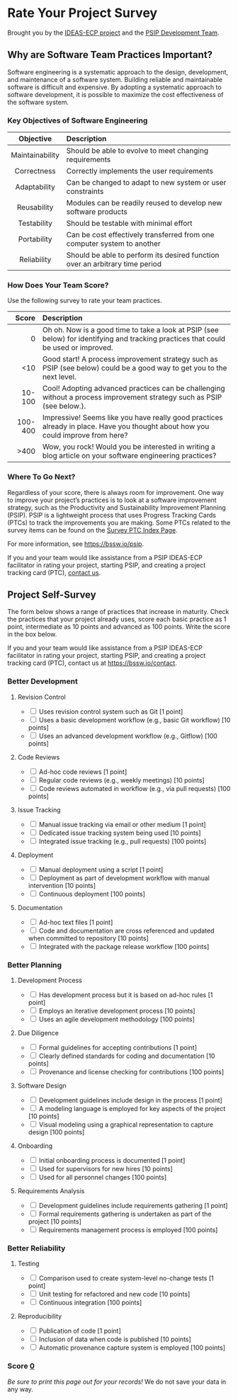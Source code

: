 <head>
<script language="javascript">
window.onload=function(){
var inputs = document.getElementsByClassName('survey'),
    total  = document.getElementById('survey-total');

 for (var i=0; i < inputs.length; i++) {
    inputs[i].onchange = function() {
        var add = this.value * (this.checked ? 1 : -1);
        total.innerHTML = parseFloat(total.innerHTML) + add
        var new_total = parseFloat(document.getElementById('input').value);
      console.log(new_total);
        document.getElementById('input').value=new_total + add
    }
  }
}
</script>
</head>

# Rate Your Project Survey

Brought you by the [IDEAS-ECP project](https://ideas-productivity.org) and the [PSIP Development Team](https://bssw.io/psip).

## Why are Software Team Practices Important?

Software engineering is a systematic approach to the design, development, and maintenance of a software system. Building reliable and maintainable software is difficult and expensive. By adopting a systematic approach to software development, it is possible to maximize the cost effectiveness of the software system.

### Key Objectives of Software Engineering

Objective | Description
:--------:|:-----------
Maintainability | Should be able to evolve to meet changing requirements
Correctness | Correctly implements the user requirements
Adaptability | Can be changed to adapt to new system or user constraints
Reusability | Modules can be readily reused to develop new software products
Testability | Should be testable with minimal effort
Portability | Can be cost effectively transferred from one computer system to another
Reliability | Should be able to perform its desired function over an arbitrary time period

### How Does Your Team Score?

Use the following survey to rate your team practices.

Score | Description
-----:|:-----------
0 | Oh oh. Now is a good time to take a look at PSIP (see below) for identifying and tracking practices that could be used or improved.
<10 | Good start! A process improvement strategy such as PSIP (see below) could be a good way to get you to the next level.
10-100 | Cool! Adopting advanced practices can be challenging without a process improvement strategy such as PSIP (see below.).
100-400 | Impressive! Seems like you have really good practices already in place. Have you thought about how you could improve from here?
\>400 | Wow, you rock! Would you be interested in writing a blog article on your software engineering practices?

### Where To Go Next?

Regardless of your score, there is always room for improvement. One way to improve your project’s practices is to look at a software improvement strategy, such as the Productivity and Sustainability Improvement Planning (PSIP). PSIP is a lightweight process that uses Progress Tracking Cards (PTCs) to track the improvements you are making. Some PTCs related to the survey items can be found on the [Survey PTC Index Page](survey-ptcs.md).

For more information, see <https://bssw.io/psip>.

If you and your team would like assistance from a PSIP IDEAS-ECP facilitator in rating your project, starting PSIP, and creating a project tracking card (PTC), [contact us](https://docs.google.com/forms/d/e/1FAIpQLSdcQxb158piJeBqELZmJFkJTOFx71WBNBChtec5f21kyvPiCg/viewform).

<div style='page-break-after:always'></div>

## Project Self-Survey

The form below shows a range of practices that increase in maturity. Check the practices that your project already uses, score each basic practice as 1 point, intermediate as 10 points and advanced as 100 points. Write the score in the box below.

If you and your team would like assistance from a PSIP IDEAS-ECP facilitator in rating your project, starting PSIP, and creating a project tracking card (PTC), contact us at <https://bssw.io/contact>.

### Better Development

1.  Revision Control

    - <input type="checkbox" class="survey" value="1"> Uses revision control system such as Git [1 point]
    - <input type="checkbox" class="survey" value="10"> Uses a basic development workflow (e.g., basic Git workflow) [10 points]
    - <input type="checkbox" class="survey" value="100"> Uses an advanced development workflow (e.g., Gitflow) [100 points]

2.  Code Reviews

    - <input type="checkbox" class="survey" value="1"> Ad-hoc code reviews [1 point]
    - <input type="checkbox" class="survey" value="10"> Regular code reviews (e.g., weekly meetings) [10 points]
    - <input type="checkbox" class="survey" value="100"> Code reviews automated in workflow (e.g., via pull requests) [100 points]

3.  Issue Tracking

    - <input type="checkbox" class="survey" value="1"> Manual issue tracking via email or other medium [1 point]
    - <input type="checkbox" class="survey" value="10"> Dedicated issue tracking system being used [10 points]
    - <input type="checkbox" class="survey" value="100"> Integrated issue tracking  (e.g., pull requests) [100 points]

4.  Deployment

    - <input type="checkbox" class="survey" value="1"> Manual deployment using a script [1 point]
    - <input type="checkbox" class="survey" value="10"> Deployment as part of development workflow with manual intervention [10 points]
    - <input type="checkbox" class="survey" value="100"> Continuous deployment [100 points]

5.  Documentation

    - <input type="checkbox" class="survey" value="1"> Ad-hoc text files [1 point]
    - <input type="checkbox" class="survey" value="10"> Code and documentation are cross referenced and updated when committed to repository [10 points]
    - <input type="checkbox" class="survey" value="100"> Integrated with the package release workflow [100 points]

### Better Planning

1.  Development Process

    - <input type="checkbox" class="survey" value="1"> Has development process but it is based on ad-hoc rules [1 point]
    - <input type="checkbox" class="survey" value="10"> Employs an iterative development process [10 points]
    - <input type="checkbox" class="survey" value="100"> Uses an agile development methodology [100 points]

2.  Due Diligence

    - <input type="checkbox" class="survey" value="1"> Formal guidelines for accepting contributions [1 point]
    - <input type="checkbox" class="survey" value="10"> Clearly defined standards for coding and documentation [10 points]
    - <input type="checkbox" class="survey" value="100"> Provenance and license checking for contributions [100 points]

3.  Software Design

    - <input type="checkbox" class="survey" value="1"> Development guidelines include design in the process [1 point]
    - <input type="checkbox" class="survey" value="10"> A modeling language is employed for key aspects of the project [10 points]
    - <input type="checkbox" class="survey" value="100"> Visual modeling using a graphical representation to capture design [100 points]

4.  Onboarding

    - <input type="checkbox" class="survey" value="1"> Initial onboarding process is documented [1 point]
    - <input type="checkbox" class="survey" value="10"> Used for supervisors for new hires [10 points]
    - <input type="checkbox" class="survey" value="100"> Used for all personnel changes [100 points]

5.  Requirements Analysis

    - <input type="checkbox" class="survey" value="1"> Development guidelines include requirements gathering [1 point]
    - <input type="checkbox" class="survey" value="10"> Formal requirements gathering is undertaken as part of the project [10 points]
    - <input type="checkbox" class="survey" value="100"> Requirements management process is employed [100 points]

### Better Reliability

1.  Testing

    - <input type="checkbox" class="survey" value="1"> Comparison used to create system-level no-change tests [1 point]
    - <input type="checkbox" class="survey" value="10"> Unit testing for refactored and new code [10 points]
    - <input type="checkbox" class="survey" value="100"> Continuous integration [100 points]

2.  Reproducibility

    - <input type="checkbox" class="survey" value="1"> Publication of code [1 point]
    - <input type="checkbox" class="survey" value="10"> Inclusion of data when code is published [10 points]
    - <input type="checkbox" class="survey" value="100"> Automatic provenance capture system is employed [100 points]

### Score <span id="survey-total" style="text-decoration:underline;">0</span>

*Be sure to print this page out for your records!* We do not save your data in any way.
